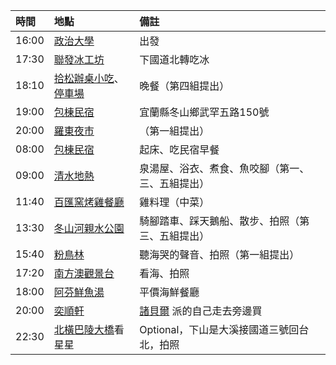 | 時間  | 地點 | 備註 |
| :--- | :--- | :--- |
| 16:00 | [政治大學](https://maps.app.goo.gl/onzbGEoJSUbJA7Ts6) | 出發 |
| 17:30 | [聯發冰工坊](https://maps.app.goo.gl/DnfLL7e5HE2bw83H8) | 下國道北轉吃冰 |
| 18:10 | [拾松辦桌小吃](https://maps.app.goo.gl/9vqGSSYjvHB4kVEz7)、[停車場](https://maps.app.goo.gl/zEQ4Wyuf29pm2reP7) | 晚餐（第四組提出） |
| 19:00 | [包棟民宿](https://maps.app.goo.gl/3NQ7ap26UChu9GwL7) | 宜蘭縣冬山鄉武罕五路150號 |
| 20:00 | [羅東夜市](https://maps.app.goo.gl/Ea5g6dbJLwTizz5V6) | （第一組提出） |
| 08:00 | [包棟民宿](https://maps.app.goo.gl/3NQ7ap26UChu9GwL7) | 起床、吃民宿早餐 |
| 09:00 | [清水地熱](https://maps.app.goo.gl/d6cMpW1s11JmWqqR9) | 泉湯屋、浴衣、煮食、魚咬腳（第一、三、五組提出）|
| 11:40 | [百匯窯烤雞餐廳](https://maps.app.goo.gl/jCoVLtJefQS2qm1q8) | 雞料理（中菜） |
| 13:30 | [冬山河親水公園](https://maps.app.goo.gl/Te7UWdZKMRD2Xtj88) | 騎腳踏車、踩天鵝船、散步、拍照（第三、五組提出） |
| 15:40 | [粉鳥林](https://maps.app.goo.gl/WEEewVuEWkKtzpdXA) | 聽海哭的聲音、拍照（第一組提出） |
| 17:20 | [南方澳觀景台](https://maps.app.goo.gl/ECJatfVSbvRdUfnU7) | 看海、拍照 |
| 18:00 | [阿芬鮮魚湯](https://maps.app.goo.gl/BjYWNz7ghqdy761B6) | 平價海鮮餐廳 |
| 20:00 | [奕順軒](https://maps.app.goo.gl/dz5xrCEC5PCyZkHJA) | [諸貝爾](https://maps.app.goo.gl/X6fvpceW2p1dty4W6) 派的自己走去旁邊買 |
| 22:30 | [北橫巴陵大橋](https://maps.app.goo.gl/Yg1dua6oDPMPbd7NA)看星星 | Optional，下山是大溪接國道三號回台北，拍照 |